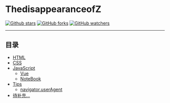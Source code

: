 # ThedisappearanceofZ
[![Github stars](https://img.shields.io/github/stars/shizhongzheng/ThedisappearanceofZ.svg?style=flat-square)](https://github.com/shizhongzheng/ThedisappearanceofZ/stargazers)
[![GitHub forks](https://img.shields.io/github/forks/shizhongzheng/ThedisappearanceofZ.svg?style=flat-square)](https://github.com/shizhongzheng/ThedisappearanceofZ/network)
[![GitHub watchers](https://img.shields.io/github/watchers/shizhongzheng/ThedisappearanceofZ.svg?style=flat-square)](https://github.com/shizhongzheng/ThedisappearanceofZ/watchers)

------

## 目录

- [HTML](./html)
- [CSS](./css)
- [JavaScript](./javascript)
  - [Vue](./javascript#vue)
  - [NoteBook](./javascript#vue)
- [Tips](./tips)
  - [navigator.userAgent](./tips#useragent)
- [待补充...]()